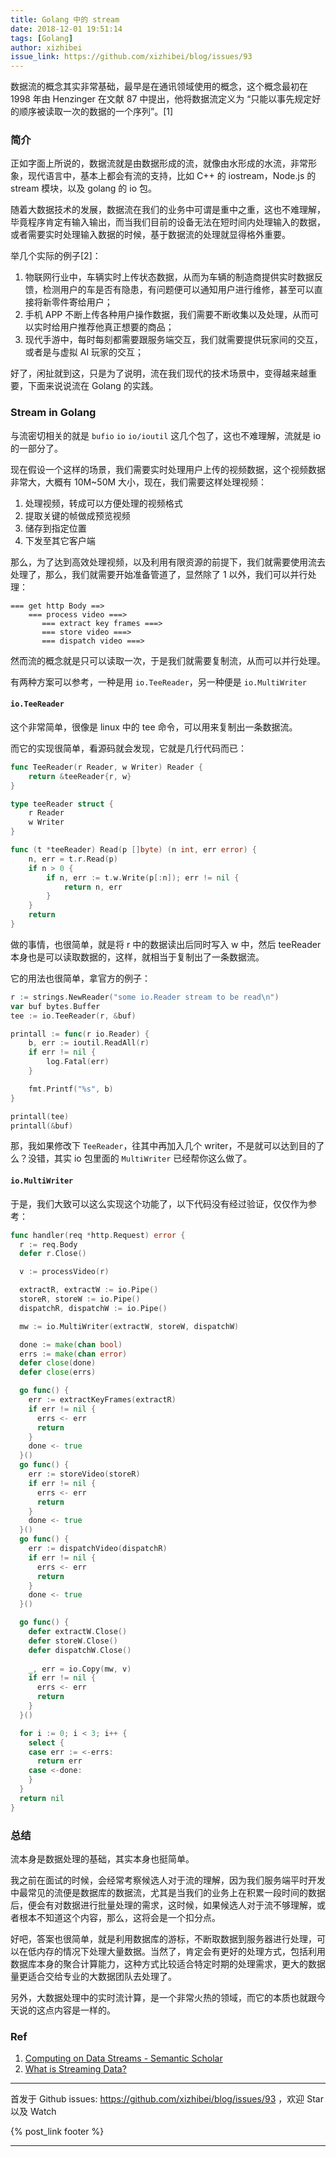 ```yaml
---
title: Golang 中的 stream
date: 2018-12-01 19:51:14
tags: [Golang]
author: xizhibei
issue_link: https://github.com/xizhibei/blog/issues/93
---
```

<!-- en_title: stream-in-golang -->

数据流的概念其实非常基础，最早是在通讯领域使用的概念，这个概念最初在 1998 年由 Henzinger 在文献 87 中提出，他将数据流定义为 “只能以事先规定好的顺序被读取一次的数据的一个序列”。[1] 

<!-- more -->

### 简介

正如字面上所说的，数据流就是由数据形成的流，就像由水形成的水流，非常形象，现代语言中，基本上都会有流的支持，比如 C++ 的 iostream，Node.js 的 stream 模块，以及 golang 的 io 包。

随着大数据技术的发展，数据流在我们的业务中可谓是重中之重，这也不难理解，毕竟程序肯定有输入输出，而当我们目前的设备无法在短时间内处理输入的数据，或者需要实时处理输入数据的时候，基于数据流的处理就显得格外重要。

举几个实际的例子[2]：

1.  物联网行业中，车辆实时上传状态数据，从而为车辆的制造商提供实时数据反馈，检测用户的车是否有隐患，有问题便可以通知用户进行维修，甚至可以直接将新零件寄给用户；
2.  手机 APP 不断上传各种用户操作数据，我们需要不断收集以及处理，从而可以实时给用户推荐他真正想要的商品；
3.  现代手游中，每时每刻都需要跟服务端交互，我们就需要提供玩家间的交互，或者是与虚拟 AI 玩家的交互；

好了，闲扯就到这，只是为了说明，流在我们现代的技术场景中，变得越来越重要，下面来说说流在 Golang 的实践。

### Stream in Golang

与流密切相关的就是 `bufio` `io` `io/ioutil` 这几个包了，这也不难理解，流就是 io 的一部分了。

现在假设一个这样的场景，我们需要实时处理用户上传的视频数据，这个视频数据非常大，大概有 10M~50M 大小，现在，我们需要这样处理视频：

1.  处理视频，转成可以方便处理的视频格式
2.  提取关键的帧做成预览视频
3.  储存到指定位置
4.  下发至其它客户端

那么，为了达到高效处理视频，以及利用有限资源的前提下，我们就需要使用流去处理了，那么，我们就需要开始准备管道了，显然除了 1 以外，我们可以并行处理：

    === get http Body ==>
        === process video ===>
           === extract key frames ===>
           === store video ===>
           === dispatch video ===>

然而流的概念就是只可以读取一次，于是我们就需要复制流，从而可以并行处理。

有两种方案可以参考，一种是用 `io.TeeReader`，另一种便是 `io.MultiWriter`

#### `io.TeeReader`

这个非常简单，很像是 linux 中的 tee 命令，可以用来复制出一条数据流。

而它的实现很简单，看源码就会发现，它就是几行代码而已：

```go
func TeeReader(r Reader, w Writer) Reader {
	return &teeReader{r, w}
}

type teeReader struct {
	r Reader
	w Writer
}

func (t *teeReader) Read(p []byte) (n int, err error) {
	n, err = t.r.Read(p)
	if n > 0 {
		if n, err := t.w.Write(p[:n]); err != nil {
			return n, err
		}
	}
	return
}
```

做的事情，也很简单，就是将 r 中的数据读出后同时写入 w 中，然后 teeReader 本身也是可以读取数据的，这样，就相当于复制出了一条数据流。

它的用法也很简单，拿官方的例子：

```go
r := strings.NewReader("some io.Reader stream to be read\n")
var buf bytes.Buffer
tee := io.TeeReader(r, &buf)

printall := func(r io.Reader) {
	b, err := ioutil.ReadAll(r)
	if err != nil {
		log.Fatal(err)
	}

	fmt.Printf("%s", b)
}

printall(tee)
printall(&buf)
```

那，我如果修改下 `TeeReader`，往其中再加入几个 writer，不是就可以达到目的了么？没错，其实 io 包里面的 `MultiWriter` 已经帮你这么做了。

#### `io.MultiWriter`

于是，我们大致可以这么实现这个功能了，以下代码没有经过验证，仅仅作为参考：

```go
func handler(req *http.Request) error {
  r := req.Body
  defer r.Close()

  v := processVideo(r)

  extractR, extractW := io.Pipe()
  storeR, storeW := io.Pipe()
  dispatchR, dispatchW := io.Pipe()

  mw := io.MultiWriter(extractW, storeW, dispatchW)

  done := make(chan bool)
  errs := make(chan error)
  defer close(done)
  defer close(errs)

  go func() {
    err := extractKeyFrames(extractR)
    if err != nil {
      errs <- err
      return
    }
    done <- true
  }()
  go func() {
    err := storeVideo(storeR)
    if err != nil {
      errs <- err
      return
    }
    done <- true
  }()
  go func() {
    err := dispatchVideo(dispatchR)
    if err != nil {
      errs <- err
      return
    }
    done <- true
  }()

  go func() {
    defer extractW.Close()
    defer storeW.Close()
    defer dispatchW.Close()
    
    _, err = io.Copy(mw, v)
    if err != nil {
      errs <- err
      return
    }
  }()

  for i := 0; i < 3; i++ {
    select {
    case err := <-errs:
      return err
    case <-done:
    }
  }
  return nil
}
```

### 总结

流本身是数据处理的基础，其实本身也挺简单。

我之前在面试的时候，会经常考察候选人对于流的理解，因为我们服务端平时开发中最常见的流便是数据库的数据流，尤其是当我们的业务上在积累一段时间的数据后，便会有对数据进行批量处理的需求，这时候，如果候选人对于流不够理解，或者根本不知道这个内容，那么，这将会是一个扣分点。

好吧，答案也很简单，就是利用数据库的游标，不断取数据到服务器进行处理，可以在低内存的情况下处理大量数据。当然了，肯定会有更好的处理方式，包括利用数据库本身的聚合计算能力，这种方式比较适合特定时期的处理需求，更大的数据量更适合交给专业的大数据团队去处理了。

另外，大数据处理中的实时流计算，是一个非常火热的领域，而它的本质也就跟今天说的这点内容是一样的。

### Ref

1.  [Computing on Data Streams - Semantic Scholar](https://pdfs.semanticscholar.org/95c8/44d261ffae25c69d819d8776a18b381f2108.pdf)
2.  [What is Streaming Data?](https://aws.amazon.com/streaming-data/)


***
首发于 Github issues: https://github.com/xizhibei/blog/issues/93 ，欢迎 Star 以及 Watch

{% post_link footer %}
***